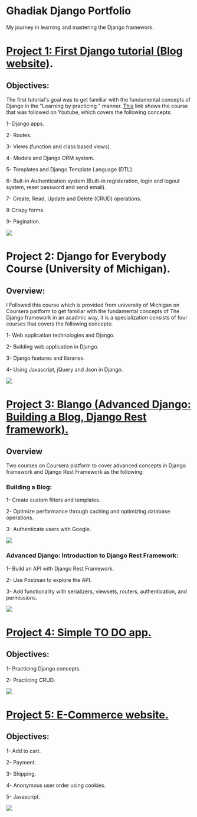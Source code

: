 # Ghadiak Django Portfolio
My journey in learning and mastering the Django framework.


# [Project 1: First Django tutorial (Blog website)](https://github.com/GhaidakJarkas/First_Django_toturial).

## Objectives:
The first tutorial's goal was to get familiar with the fundamental concepts of Django in the "Learning by practicing " manner. [This](https://www.youtube.com/watch?v=UmljXZIypDc&list=PL-osiE80TeTtoQCKZ03TU5fNfx2UY6U4p) link shows the course that was followed on Youtube, which covers the following concepts:

1- Django apps. 

2- Routes.

3- Views (function and class based views).

4- Models and Django ORM system.

5- Templates and Django Template Language (DTL).

6- Bult-in Authentication system (Built-in registeration, login and logout system, reset password and send email).

7- Create, Read, Update and Delete (CRUD) operations.

8-Crispy forms.

9- Pagination.

![](/images/Portfolio.JPG)


# Project 2: Django for Everybody Course (University of Michigan).

## Overview:

I Followed this course which is provided from university of Michigan on Coursera paltform to get familiar with the fundamental concepts of The Django framework in an acadmic way, it is a specialization consists of four courses that covers the following concepts:

1- Web application technologies and Django.

2- Building web application in Django.

3- Django features and libraries.

4- Using Javascript, jQuery and Json in Django.

![](/images/C.JPG)


# [Project 3: Blango (Advanced Django: Building a Blog, Django Rest framework).](https://github.com/GhaidakJarkas/blango)

## Overview

Two courses on Coursera platform to cover advanced concepts in Django framework and Django Rest Framework as the following:

### Building a Blog:

1- Create custom filters and templates.

2- Optimize performance through caching and optimizing database operations.

3- Authenticate users with Google.

![](/images/CB1.JPG)

### Advanced Django: Introduction to Django Rest Framework:

1- Build an API with Django Rest Framework.

2- Use Postman to explore the API.

3- Add functionality with serializers, viewsets, routers, authentication, and permissions.

![](/images/CB2.JPG)


# [Project 4: Simple TO DO app.](https://github.com/GhaidakJarkas/Simple-TODO)

## Objectives:

1- Practicing Django concepts.

2- Practicing CRUD.

![](/images/todo.jpg)


# [Project 5: E-Commerce website.](https://github.com/GhaidakJarkas/E-commerce)

## Objectives:

1- Add to cart.

2- Payment.

3- Shipping.

4- Anonymous user order using cookies.

5- Javascript.

![](/images/ecommerce.jpg)
